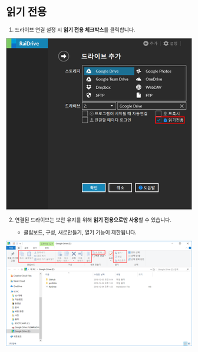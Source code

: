 # 읽기 전용  

1. 드라이브 연결 설정 시 **읽기 전용 체크박스**를 클릭합니다.  

![read_only](/read_only.PNG?raw=true)   


2. 연결된 드라이브는 보안 유지를 위해 **읽기 전용으로만 사용**할 수 있습니다.  
 
   - 클립보드, 구성, 새로만들기, 열기 기능이 제한됩니다.

![drive_read](/drive_read.PNG?raw=true)  


